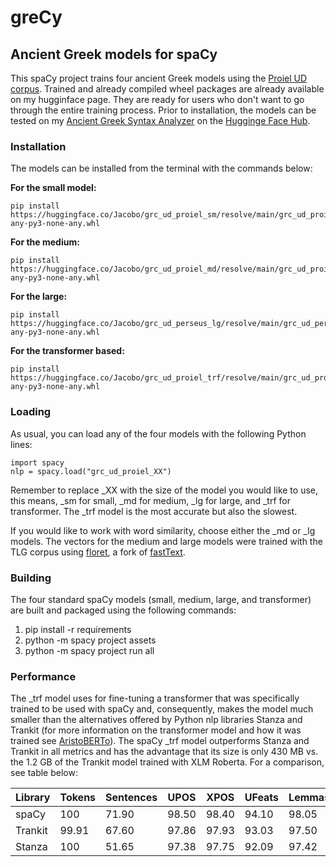# greCy
## Ancient Greek models for spaCy

This spaCy project trains four ancient Greek models using the [Proiel UD corpus](https://universaldependencies.org/treebanks/grc_proiel/index.html). Trained and already compiled wheel packages are already available on my hugginface page. They are ready for users who don't want to go through the entire training process. Prior to installation, the models can be tested on my [Ancient Greek Syntax Analyzer](https://huggingface.co/spaces/Jacobo/syntax) on the [Hugginge Face Hub](https://huggingface.co/).

### Installation

The models can be installed from the terminal with the commands below:

**For the small model:**

```
pip install https://huggingface.co/Jacobo/grc_ud_proiel_sm/resolve/main/grc_ud_proiel_sm-any-py3-none-any.whl
```
**For the medium:**

```
pip install https://huggingface.co/Jacobo/grc_ud_proiel_md/resolve/main/grc_ud_proiel_md-any-py3-none-any.whl
```
**For the large:**
```
pip install https://huggingface.co/Jacobo/grc_ud_perseus_lg/resolve/main/grc_ud_perseus_lg-any-py3-none-any.whl
```
**For the transformer based:**

```
pip install https://huggingface.co/Jacobo/grc_ud_proiel_trf/resolve/main/grc_ud_proiel_trf-any-py3-none-any.whl
```

### Loading

As usual, you can load any of the four models with the following Python lines:

```
import spacy
nlp = spacy.load("grc_ud_proiel_XX")
```
Remember to replace  _XX  with the size of the model you would like to use, this means, _sm for small, _md for medium, _lg for large, and _trf for transformer. The _trf model is the most accurate but also the slowest.

If you would like to work with word similarity, choose either the _md or _lg models.  The vectors for the medium and  large models were trained with the TLG corpus using [floret](https://github.com/explosion/floret), a fork of [fastText](https://fasttext.cc/).

### Building

The four standard spaCy models (small, medium, large, and transformer) are built and packaged using the following commands:


1. pip install -r requirements
2. python -m spacy project assets
3. python -m spacy project run all

### Performance


The _trf model uses for fine-tuning a transformer that was specifically trained to be used with spaCy and, consequently, makes the model much smaller than the alternatives offered by Python nlp libraries Stanza and Trankit (for more information on the transformer model and how it was trained see [AristoBERTo](https://huggingface.co/Jacobo/aristoBERTo)).  The spaCy _trf model outperforms  Stanza and Trankit in all metrics and has the advantage that its size is only 430 MB vs.  the 1.2 GB of the Trankit model trained with XLM Roberta. For a comparison, see table  below:

| Library | Tokens	| Sentences	| UPOS	| XPOS	| UFeats	|Lemmas	|UAS	  |LAS	  |
|  ---    | ---     | ---       | ---   | ---   | ---     | ---   | ---   | ---   |
| spaCy   | 100     | 71.90 | 98.50 | 98.40 | 94.10 | 98.05 | 85.90 | 82.50 |
| Trankit | 99.91 	| 67.60     |97.86 	| 97.93 |93.03 	  | 97.50 |85.63 	|82.31  |
| Stanza  | 100	    | 51.65	    | 97.38	| 97.75	| 92.09	  | 97.42	| 80.34 |76.33  |











